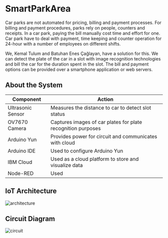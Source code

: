 # SmartParkArea

Car parks are not automated for pricing, billing and payment processes. For billing and payment procedures, parks rely on people, counters and receipts. In a car park, paying the bill manually cost time and effort for one. Car park have to deal with payment, time keeping and counter operation for 24-hour with a number of employees on different shifts.

We, Kemal Tulum and Batuhan Enes Çağlayan, have a solution for this. We can detect the plate of the car in a slot with image recognition technologies and bill the car for the duration spent in the slot. The bill and payment options can be provided over a smartphone application or web servers. 

## About the System

| Component  | Action |
| ------------- | ------------- |
| Ultrasonic Sensor  | Measures the distance to car to detect slot status |
| OV7670 Camera | Captures images of car plates for plate recognition purposes |
| Arduino Yun | Provides power for circuit and communicates with cloud |
| Arduino IDE | Used to configure Arduino Yun |
| IBM Cloud | Used as a cloud platform to store and visualize data |
| Node-RED | Used  |


## IoT Architecture

![architecture](https://i.ibb.co/C6ggK9n/iotottt.jpg)

## Circuit Diagram

![circuit](https://i.ibb.co/XLhBz5L/iotproject-bb.png)
